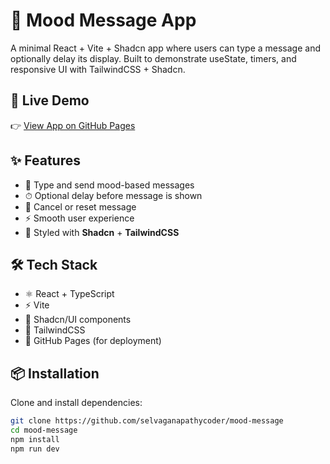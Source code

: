 # 🌈 Mood Message App

A minimal React + Vite + Shadcn app where users can type a message and optionally delay its display. Built to demonstrate useState, timers, and responsive UI with TailwindCSS + Shadcn.

## 🚀 Live Demo

👉 [View App on GitHub Pages](https://selvaganapathycoder.github.io/mood-message/)

## ✨ Features

- 📝 Type and send mood-based messages
- ⏱ Optional delay before message is shown
- 🔄 Cancel or reset message
- ⚡ Smooth user experience
- 💅 Styled with **Shadcn** + **TailwindCSS**

## 🛠 Tech Stack

- ⚛️ React + TypeScript
- ⚡ Vite
- 🧩 Shadcn/UI components
- 🎨 TailwindCSS
- 🚀 GitHub Pages (for deployment)

## 📦 Installation

Clone and install dependencies:

```bash
git clone https://github.com/selvaganapathycoder/mood-message
cd mood-message
npm install
npm run dev
